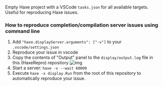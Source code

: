 Empty Haxe project with a VSCode `tasks.json` for all available targets. Useful for reproducing Haxe issues.

### How to reproduce completion/compilation server issues using command line

1. Add `"haxe.displayServer.arguments": ["-v"]` to your `.vscode/settings.json`
2. Reproduce your issue in vscode
3. Copy the contents of "Output" panel to the `display/output.log` file in this (HaxeRepro) repository
![img](https://i.imgur.com/FzeF93q.png)
4. Start a server: `haxe -v --wait 60000`
5. Execute `haxe -x display.Run` from the root of this repository to automatically reproduce your issue.